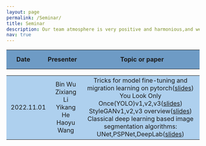 ```yaml
---
layout: page
permalink: /Seminar/
title: Seminar
description: Our team atmosphere is very positive and harmonious,and we always keep communication and learn from each other to improve together.We hold weekly seminars to share our members' recent research progress and discuss cutting-edge  research on machine learning and computer vision.
nav: true
---
```


<table  rules="none" align="center" >
	<tr>
		<td width="150" height="50" align="center" bgcolor="#6E9BC5">
			<center>
				<font><b>Date<b></font> 
			</center>
		</td>
		<td width="150" height="50" align="center" bgcolor="#6E9BC5">
			<center>
				<font><b>Presenter<b></font> 
			</center>
		</td>
		<td width="800" height="50" align="center" bgcolor="#6E9BC5">
			<center>
				<font><b>Topic or paper<b></font> 
			</center>
		</td>		
	</tr>
</table>
			
<table  rules="none" align="center" >
	<tr>
		<td width="150" align="center" bgcolor="#AED0EE">
			<center>
				<font>2022.11.01</font> 
			</center>
		</td>
		<td width="150" align="center" bgcolor="#AED0EE">
			<center>
				<font>Bin Wu</font><br/>
         			<font>Zixiang Li</font><br/>
  				<font>Yikang He</font><br/>
   			        <font>Haoyu Wang</font><br/>
			</center>
		</td>
		<td width="800" align="center" bgcolor="#AED0EE">
			<center>
				<font>Tricks  for model fine-tuning and migration learning on pytorch(<a href="https://weiwangtrento.github.io/assets/pdf/example_pdf.pdf">slides</a>)</font><br/>
       				<font>You Look Only Once(YOLO)v1,v2,v3(<a href="https://weiwangtrento.github.io/assets/pdf/example_pdf.pdf">slides</a>)</font><br/>
        			<font>StyleGANv1,v2,v3 overview(<a href="https://weiwangtrento.github.io/assets/pdf/example_pdf.pdf">slides</a>)</font><br/>
        			<font>Classical deep learning based image segmentation algorithms: UNet,PSPNet,DeepLab(<a href="https://github.com/WeiWangTrento/WeiWangTrento.github.io/raw/master/assets/pdf/why1101.pdf">slides</a>)</font><br/>
			</center>
		</td>		
	</tr>
</table>

  
  

